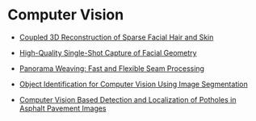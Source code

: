 # Computer Vision

* [Coupled 3D Reconstruction of Sparse Facial Hair and Skin](http://www.disneyresearch.com/project/coupled-3d-reconstruction-of-sparse-facial-hair-and-skin/)

* [High-Quality Single-Shot Capture of Facial Geometry](http://www.disneyresearch.com/project/high-quality-single-shot-capture-of-facial-geometry/)

* [Panorama Weaving:
Fast and Flexible Seam Processing](http://www.sci.utah.edu/~bsumma/projects/weaving/)

* [Object Identification for Computer Vision Using Image Segmentation](https://ieeexplore.ieee.org/document/5529412)

* [Computer Vision Based Detection and Localization of Potholes in Asphalt Pavement Images](https://ieeexplore.ieee.org/document/7726722)
